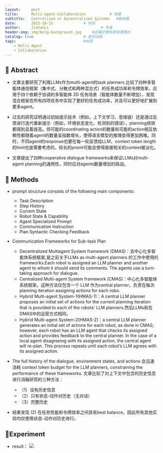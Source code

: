 ```yaml
---
layout:     post
title:      Multi-agent-Collaboration			# 标题 
subtitle:   Centralized or Decentralized Systems   #副标题
date:       2023-10-15 				# 时间
author:     JiahaoLi 						# 作者
header-img: img/bolg-background.jpg 	#这篇文章标题背景图片
catalog: true 						# 是否归档
tags:								#标签
    - Multi-Agent
    - Collaboration   
---
```


## 📖 Abstract

- 文章主要研究了利用LLMs作为multi-agent的task planners.比较了四种多智能体通信框架（集中式、分散式和两种混合式）的任务成功率和令牌效率，应用于四个依赖于协调的多智能体 2D 任务场景（智能体数量不断增加），发现混合框架在所有四项任务中实现了更好的任务成功率，并且可以更好地扩展到更多agent。

- 过去的研究证明通过初始提示技术（例如，上下文学习、思维链）还是通过反馈进行迭代重新提示（例如，环境状态变化、检测到的错误），planning绩效都得到显着提高。但可能的coordinating action的数量和可能的action相互依赖性都随着agent的数量呈指数增长，使得语言模型的推理变得更加困难。同时，不同agent的response也要在每一轮反馈给LLM，context token length的limit也是需要考虑的，较长的promt可能会使得直接相关的context被淡化。

- 文章提出了四种cooperative dialogue frameworks来保证LLMs对multi-agent planning的通用性，同时应对agents数量增加的挑战。

## 🧐 Methods
- prompt structure consists of the following main components:
    - Task Description
    - Step History
    - Current State
    - Robot State & Capability
    - Agent Specialized Prompt
    - Communication Instruction
    - Plan Syntactic Checking Feedback

- Communication Frameworks for Sub-task Plan



    - Decentralized Multiagent System framework (DMAS)：去中心化多智能体系统框架,是之前关于LLMs as multi-agent planners 的工作中使用的frameworks.Each robot is assigned an LLM planner and another agent to whom it should send its comments. The agents use a turn-taking approach for dialogue.
    - Centralized Multi-agent System framework (CMAS)：中心化多智能体系统框架，这种方法仅包含一个 LLM 作为central planner，负责在每次planning iteration assigning actions for each robo.
    - Hybrid Multi-agent System-1(HMAS-1)：A central LLM planner proposes an initial set of actions for the current planning iteration that is provided to each of the robots’ LLM planners.然后LLMs和在DMAS中的运营方式相同。
    - Hybrid Multi-agent System-2(HMAS-2)：a central LLM planner generates an initial set of actions for each robot, as done in CMAS; however, each robot has an LLM agent that checks its assigned action and provides feedback to the central planner. In the case of a local agent disagreeing with its assigned action, the central agent will re-plan. This process repeats until each robot’s LLM agrees with its assigned action.

- The full history of the dialogue, environment states, and actions 会迅速消耗 context token budget for the LLM planners, constraining the performance of these frameworks. 文章比较了对上下文中包含的历史信息进行消融研究的三种方法：
    - （1）没有历史信息
    - （2）只有状态-动作对历史（无对话）
    - （3）完整历史
- 结果发现 (2) 在任务性能和令牌效率之间具有best balance，因此所有其他实验均仅使用状态-动作对历史进行。

## 🧪Experiment

- result：
![](https://cdn.jsdelivr.net/gh/JiahaoLi2003/ImgHosting/Img/%E5%B1%8F%E5%B9%95%E6%88%AA%E5%9B%BE%202023-10-29%20135209.png)





